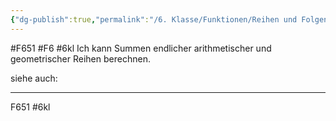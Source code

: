 ```yaml
---
{"dg-publish":true,"permalink":"/6. Klasse/Funktionen/Reihen und Folgen/Summen endlicher arithmetischer und geometrischer Reihen/"}
---
```


#F651 #F6 #6kl
Ich kann Summen endlicher arithmetischer und geometrischer Reihen berechnen.

siehe auch:
___
F651 #6kl 
